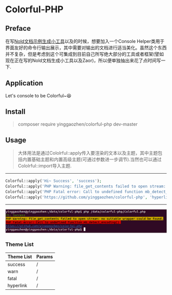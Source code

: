 # Colorful-PHP

## Preface
在写[Nold文档示例生成小工具](https://github.com/yinggaozhen/nold)以及的时候，想要加入一个Console Helper类用于界面友好的命令行输出展示，其中需要对输出的文档进行适当美化。虽然这个东西并不复杂，但是考虑到这个可集成到目前自己所写绝大部分的工具或者框架(譬如现在正在写的Nold文档生成小工具以及Zaor)，所以便单独抽出来花了点时间写一下.

## Application
Let's console to be Colorful~:satisfied:

## Install
> composer require yinggaozhen/colorful-php dev-master

## Usage
> 大体用法是通过Cololrful::apply传入要渲染的文本以及主题，其中主题包括内置基础主题和内置高级主题(可通过参数进一步调节).当然也可以通过Cololrful::import导入主题.

_ _ _
```php
Colorful::apply('Hi~ Success', 'success');
Colorful::apply('PHP Warning: file_get_contents failed to open stream: no suitable wrapper could be found.', 'warn');
Colorful::apply('PHP Fatal error: Call to undefined function mb_detect_encoding() ', 'fatal');
Colorful::apply('https://github.com/yinggaozhen/colorful-php', 'hyperlink');
```
_ _ _
![stdoutput](./docs/colorful.png)

### Theme List
| Theme List | Params |
|--------|--------|
|  success      |    /    |
|  warn      |    /    |
|  fatal      |    /    |
|  hyperlink      |    /    |